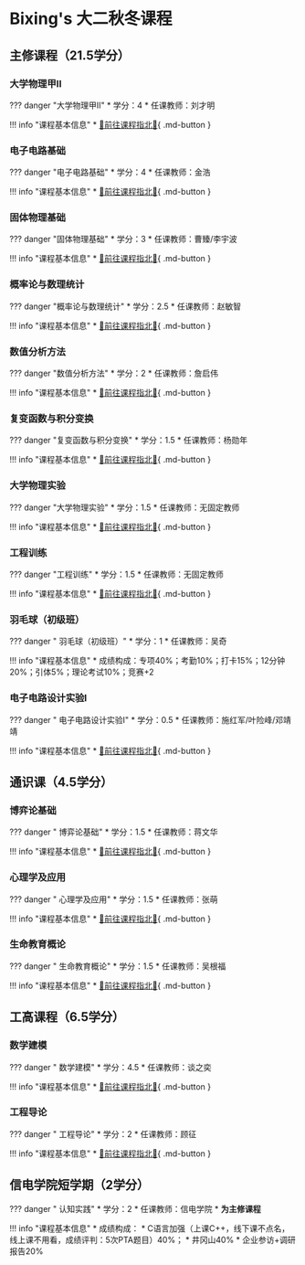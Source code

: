 # Bixing's 大二秋冬课程

## 主修课程（21.5学分）

### 大学物理甲II

??? danger "大学物理甲II"
    * 学分：4
    * 任课教师：刘才明

!!! info "课程基本信息"
    * [🚀前往课程指北💯](https://wbx0710.github.io/mymkdocs/SophomoreFallWinter/Physics/CourseOverview/index.html){ .md-button }

### 电子电路基础
??? danger "电子电路基础"
    * 学分：4
    * 任课教师：金浩

!!! info "课程基本信息"
    * [🚀前往课程指北💯](https://wbx0710.github.io/mymkdocs/SophomoreFallWinter/BasicElectronicCircuits/CourseOverview/index.html){ .md-button }

### 固体物理基础
??? danger "固体物理基础"
    * 学分：3
    * 任课教师：曹臻/李宇波

!!! info "课程基本信息"
    * [🚀前往课程指北💯](https://wbx0710.github.io/mymkdocs/SophomoreFallWinter/SolidStatePhysics/CourseOverview/index.html){ .md-button }

### 概率论与数理统计
??? danger "概率论与数理统计"
    * 学分：2.5
    * 任课教师：赵敏智

!!! info "课程基本信息"
    * [🚀前往课程指北💯](https://wbx0710.github.io/mymkdocs/SophomoreFallWinter/Probability/CourseOverview/index.html){ .md-button }

### 数值分析方法
??? danger "数值分析方法"
    * 学分：2
    * 任课教师：詹启伟

!!! info "课程基本信息"
    * [🚀前往课程指北💯](https://wbx0710.github.io/mymkdocs/SophomoreFallWinter/NumericalAnalysis/CourseOverview/index.html){ .md-button }

### 复变函数与积分变换
??? danger "复变函数与积分变换"
    * 学分：1.5
    * 任课教师：杨勋年

!!! info "课程基本信息"
    * [🚀前往课程指北💯](https://wbx0710.github.io/mymkdocs/SophomoreFallWinter/ComplexFunctions/CourseOverview/index.html){ .md-button }

### 大学物理实验
??? danger "大学物理实验"
    * 学分：1.5
    * 任课教师：无固定教师

!!! info "课程基本信息"
    * [🚀前往课程指北💯](https://wbx0710.github.io/mymkdocs/SophomoreFallWinter/PhysicalExperiment/CourseOverview/index.html){ .md-button }

### 工程训练
??? danger "工程训练"
    * 学分：1.5
    * 任课教师：无固定教师

!!! info "课程基本信息"
    * [🚀前往课程指北💯](https://wbx0710.github.io/mymkdocs/SophomoreFallWinter/EngineeringTraining/CourseOverview/index.html){ .md-button }

### 羽毛球（初级班）
??? danger " 羽毛球（初级班）"
    * 学分：1
    * 任课教师：吴奇

!!! info "课程基本信息"
    * 成绩构成：专项40%；考勤10%；打卡15%；12分钟20%；引体5%；理论考试10%；竞赛+2

### 电子电路设计实验I
??? danger " 电子电路设计实验I"
    * 学分：0.5
    * 任课教师：施红军/叶险峰/邓靖靖

!!! info "课程基本信息"
    * [🚀前往课程指北💯](https://wbx0710.github.io/mymkdocs/SophomoreFallWinter/ElectronicCircuitDesign/CourseOverview/index.html){ .md-button }

## 通识课（4.5学分）
### 博弈论基础
??? danger " 博弈论基础"
    * 学分：1.5
    * 任课教师：蒋文华

!!! info "课程基本信息"
    * [🚀前往课程指北💯](https://wbx0710.github.io/mymkdocs/SophomoreFallWinter/GeneralEducation/CourseOverview/index.html){ .md-button }



### 心理学及应用

??? danger " 心理学及应用"
    * 学分：1.5
    * 任课教师：张萌

!!! info "课程基本信息"
    * [🚀前往课程指北💯](https://wbx0710.github.io/mymkdocs/SophomoreFallWinter/GeneralEducation/CourseOverview/index.html){ .md-button }


### 生命教育概论
??? danger " 生命教育概论"
    * 学分：1.5
    * 任课教师：吴根福

!!! info "课程基本信息"
    * [🚀前往课程指北💯](https://wbx0710.github.io/mymkdocs/SophomoreFallWinter/GeneralEducation/CourseOverview/index.html){ .md-button }


## 工高课程（6.5学分）
### 数学建模
??? danger " 数学建模"
    * 学分：4.5
    * 任课教师：谈之奕

!!! info "课程基本信息"
    * [🚀前往课程指北💯](https://wbx0710.github.io/mymkdocs/SophomoreFallWinter/MathematicalModeling/CourseOverview/index.html){ .md-button }

### 工程导论
??? danger " 工程导论"
    * 学分：2
    * 任课教师：顾征

!!! info "课程基本信息"
    * [🚀前往课程指北💯](https://wbx0710.github.io/mymkdocs/SophomoreFallWinter/IntroductiontoEngineering/CourseOverview/index.html){ .md-button }



## 信电学院短学期（2学分）



??? danger " 认知实践"
    * 学分：2
    * 任课教师：信电学院
    * **为主修课程**



!!! info "课程基本信息"
    * 成绩构成：
        * C语言加强（上课C++，线下课不点名，线上课不用看，成绩评判：5次PTA题目）40%；
        * 井冈山40%
        * 企业参访+调研报告20%